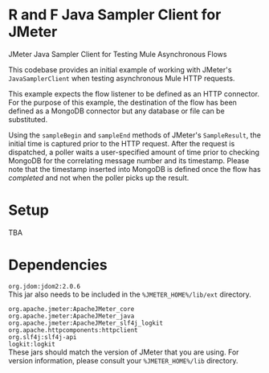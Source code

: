 # R and F Java Sampler Client for JMeter
JMeter Java Sampler Client for Testing Mule Asynchronous Flows

This codebase provides an initial example of working with JMeter's `JavaSamplerClient` when testing asynchronous Mule HTTP requests.

This example expects the flow listener to be defined as an HTTP connector. For the purpose of this example, the destination of the flow has been defined as a MongoDB connector but any database or file can be substituted.

Using the `sampleBegin` and `sampleEnd` methods of JMeter's `SampleResult`, the initial time is captured prior to the HTTP request. After the request is dispatched, a poller waits a user-specified amount of time prior to checking MongoDB for the correlating message number and its timestamp. Please note that the timestamp inserted into MongoDB is defined once the flow has _completed_ and not when the poller picks up the result.

# Setup
TBA

# Dependencies
`org.jdom:jdom2:2.0.6`  
This jar also needs to be included in the `%JMETER_HOME%/lib/ext` directory.

`org.apache.jmeter:ApacheJMeter_core`  
`org.apache.jmeter:ApacheJMeter_java`  
`org.apache.jmeter:ApacheJMeter_slf4j_logkit`  
`org.apache.httpcomponents:httpclient`   
`org.slf4j:slf4j-api`  
`logkit:logkit`  
These jars should match the version of JMeter that you are using. For version information, please consult your `%JMETER_HOME%/lib` directory.


